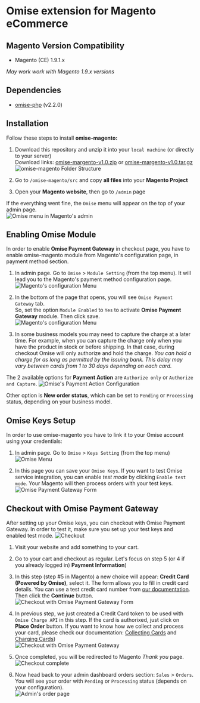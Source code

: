 # Omise extension for Magento eCommerce

## Magento Version Compatibility
- Magento (CE) 1.9.1.x 

*May work work with Magento 1.9.x versions*

## Dependencies
- [omise-php](https://github.com/omise/omise-php) (v2.2.0)

## Installation
Follow these steps to install **omise-magento:**  

1. Download this repository and unzip it into your `local machine` (or directly to your server)  
  Download links: [omise-margento-v1.0.zip](https://github.com/omise/omise-magento/archive/master.zip) or [omise-margento-v1.0.tar.gz](https://github.com/omise/omise-magento/archive/master.tar.gz)
  ![omise-magento Folder Structure](https://cdn.omise.co/assets/omise-magento/installation-01.png)  

2. Go to `/omise-magento/src` and copy **all files** into your **Magento Project**  

3. Open your **Magento website**, then go to `/admin` page  

If the everything went fine, the `Omise` menu will appear on the top of your admin page.  
  ![Omise menu in Magento's admin](https://cdn.omise.co/assets/omise-magento/installation-02.png)  

## Enabling Omise Module
In order to enable **Omise Payment Gateway** in checkout page, you have to enable omise-magento module from Magento's configuration page, in payment method section.  

1. In admin page. Go to `Omise` > `Module Setting` (from the top menu). It will lead you to the Magento's payment method configuration page.  
  ![Magento's configuration Menu](https://cdn.omise.co/assets/omise-magento/module-enable-01.png)  

2. In the bottom of the page that opens, you will see `Omise Payment Gateway` tab.  
  So, set the option `Module Enabled` to `Yes` to activate **Omise Payment Gateway** module. Then click save.  
  ![Magento's configuration Menu](https://cdn.omise.co/assets/omise-magento/module-enable-02.png)  

3. In some business models you may need to capture the charge at a later time. For example, when you can capture the charge only when you have the product in stock or before shipping. In that case, during checkout Omise will only authorize and hold the charge.  *You can hold a charge for as long as permitted by the issuing bank. This delay may vary between cards from 1 to 30 days depending on each card.*

The 2 available options for **Payment Action** are `Authorize only` or `Authorize and Capture`. 
  ![Omise's Payment Action Configuration](https://cdn.omise.co/assets/omise-magento/module-enable-03.png)  

Other option is **New order status**, which can be set to `Pending` or `Processing` status, depending on your business model.


## Omise Keys Setup
In order to use omise-magento you have to link it to your Omise account using your credentials:

1. In admin page. Go to `Omise` > `Keys Setting` (from the top menu)  
  ![Omise Menu](https://cdn.omise.co/assets/omise-magento/omise-keys-setup-01.png)

2. In this page you can save your `Omise Keys`. If you want to test Omise service integration, you can enable *test mode* by clicking `Enable test mode`. Your Magento will then process orders with your test keys.  
  ![Omise Payment Gateway Form](https://cdn.omise.co/assets/omise-magento/omise-keys-setup-02.png)

## Checkout with Omise Payment Gateway
After setting up your Omise keys, you can checkout with Omise Payment Gateway. In order to test it, make sure you set up your test keys and enabled test mode.
  ![Checkout](https://cdn.omise.co/assets/omise-magento/checkout-with-omise-01.png)

1. Visit your website and add something to your cart.

2. Go to your cart and checkout as regular. Let's focus on step 5 (or 4 if you already logged in) **Payment Information**)

3. In this step (step #5 in Magento) a new choice will appear: **Credit Card (Powered by Omise)**, select it. The form allows you to fill in credit card details. You can use a test credit card number from [our documentation](https://docs.omise.co/api/tests/).  
Then click the **Continue** button.  
![Checkout with Omise Payment Gateway Form](https://cdn.omise.co/assets/omise-magento/checkout-with-omise-02.png)

4. In previous step, we just created a Credit Card token to be used with `Omise Charge API` in this step. If the card is authorixed, just click on **Place Order** button. If you want to know how we collect and process your card, please check our documentation: [Collecting Cards](https://docs.omise.co/collecting-card-information/) and [Charging Cards](https://docs.omise.co/charging-cards/))  
  ![Checkout with Omise Payment Gateway](https://cdn.omise.co/assets/omise-magento/checkout-with-omise-03.png)  

5. Once completed, you will be redirected to Magento *Thank you* page.  
  ![Checkout complete](https://cdn.omise.co/assets/omise-magento/checkout-with-omise-04.png)  

6. Now head back to your admin dashboard orders section: `Sales` > `Orders`. You will see your order with `Pending` or `Processing` status (depends on your configuration).  
  ![Admin's order page](https://cdn.omise.co/assets/omise-magento/checkout-with-omise-05.png)  
